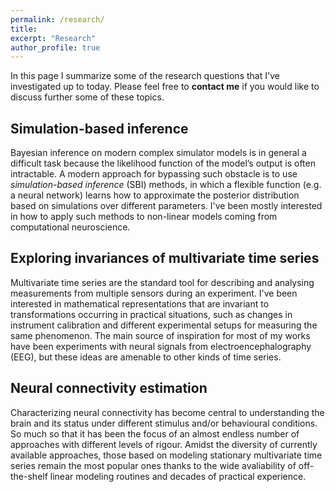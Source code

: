 ```yaml
---
permalink: /research/
title: 
excerpt: "Research"
author_profile: true
---
```


In this page I summarize some of the research questions that I've investigated 
up to today. Please feel free to **contact me** if you would like to discuss 
further some of these topics.

## Simulation-based inference

Bayesian inference on modern complex simulator models is in general a difficult 
task because the likelihood function of the model’s output is often intractable. 
A modern approach for bypassing such obstacle is to use *simulation-based inference* (SBI)
methods, in which a flexible function (e.g. a neural network) learns how to 
approximate the posterior distribution based on simulations over different parameters. I've been
mostly interested in how to apply such methods to non-linear models coming from computational neuroscience.

## Exploring invariances of multivariate time series

Multivariate time series are the standard tool for describing and analysing 
measurements from multiple sensors during an experiment. I've been interested in
mathematical representations that are invariant to transformations occurring in
practical situations, such as changes in instrument calibration and different experimental
setups for measuring the same phenomenon. The main source of inspiration for most 
of my works have been experiments with neural signals from electroencephalography 
(EEG), but these ideas are amenable to other kinds of time series.

## Neural connectivity estimation

Characterizing neural connectivity has become central to understanding the brain 
and its status under different stimulus and/or behavioural conditions. So much 
so that it has been the focus of an almost endless number of approaches with 
different levels of rigour. Amidst the diversity of currently available
approaches, those based on modeling stationary multivariate time series remain 
the most popular ones thanks to the wide avaliability of off-the-shelf linear
modeling routines and decades of practical experience.
